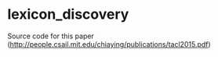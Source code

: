 # lexicon_discovery
Source code for this paper (http://people.csail.mit.edu/chiaying/publications/tacl2015.pdf)
